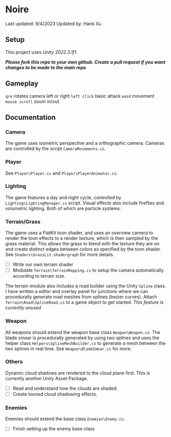 # Noire
Last updated: 9/4/2023
Updated by: Hank Xu

## Setup
This project uses *Unity 2022.3.1f1*. 

***Please fork this repo to your own github. 
Create a pull request if you want changes to be made to the main repo***

## Gameplay
`q/e` rotates camera left or right 
`left click` basic attack
`wasd` movement
`mouse scroll` zoom in/out

## Documentation
### Camera
The game uses isometric perspective and a orthographic camera. Cameras are controlled by the script `CameraMovements.cs`. 

### Player
See `Player\Player.cs` and `Player\PlayerAnimator.cs`.

### Lighting
The game features a day and night cycle, controlled by `Lighting\LightingManager.cs` script. Visual effects also include fireflies and volumetric lighting. Both of which are particle systems.

### Terrain/Grass
The game uses a FlatKit toon shader, and uses an overview camera to render the toon effects to a render texture, which is then sampled by the grass material. This allows the grass to blend with the texture they are on and create distinct edges between colors as specified by the toon shader. See `Shaders\GrassLit.shadergraph` for more details. 

- [ ] Write our own terrain shader
- [ ] Modulate `Terrain\TerrainMapping.cs` to setup the camera automatically according to terrain size.

The terrain module also includes a road builder using the Unity `Spline` class. I have written a editor and overlay panel for junctions where we can procedurally generate road meshes from splines (bezier curves). Attach `Terrain\Road\SplineRoad.cs` to a game object to get started. *This feature is currently unused*

### Weapon
All weapons should extend the weapon base class `Weapon\Weapon.cs`. The blade smear is procedurally generated by using two splines and uses the helper class `Helpers\SplineMeshBuilder.cs` to generate a mesh between the two splines in real time. See `Weapon\BladeSmear.cs` for more.

### Others
Dynamic cloud shadows are rendered to the cloud plane first. This is currently another Unity Asset Package.

- [ ] Read and understand how the clouds are shaded.
- [ ] Create tooned cloud shadowing effects.

### Enemies
Enemies should extend the base class `Enemies\Enemy.cs`. 
- [ ] Finish setting up the enemy base class